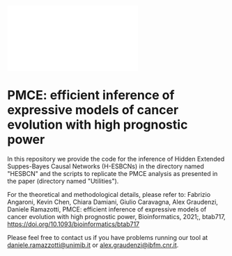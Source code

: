 ![Graphical abstract](/images/graphical_abstract.pdf)


PMCE: efficient inference of expressive models of cancer evolution with high prognostic power
===============================

In this repository we provide the code for the inference of Hidden Extended Suppes-Bayes Causal Networks (H-ESBCNs) in the directory named "HESBCN" and the scripts to replicate the PMCE analysis as presented in the paper (directory named "Utilities").

For the theoretical and methodological details, please refer to: Fabrizio Angaroni, Kevin Chen, Chiara Damiani, Giulio Caravagna, Alex Graudenzi, Daniele Ramazotti, PMCE: efficient inference of expressive models of cancer evolution with high prognostic power, Bioinformatics, 2021;, btab717, https://doi.org/10.1093/bioinformatics/btab717


Please feel free to contact us if you have problems running our tool at daniele.ramazzotti@unimib.it or alex.graudenzi@ibfm.cnr.it.
